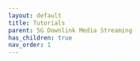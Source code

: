 ```yaml
---
layout: default
title: Tutorials
parent: 5G Downlink Media Streaming
has_children: true
nav_order: 1
---
```

